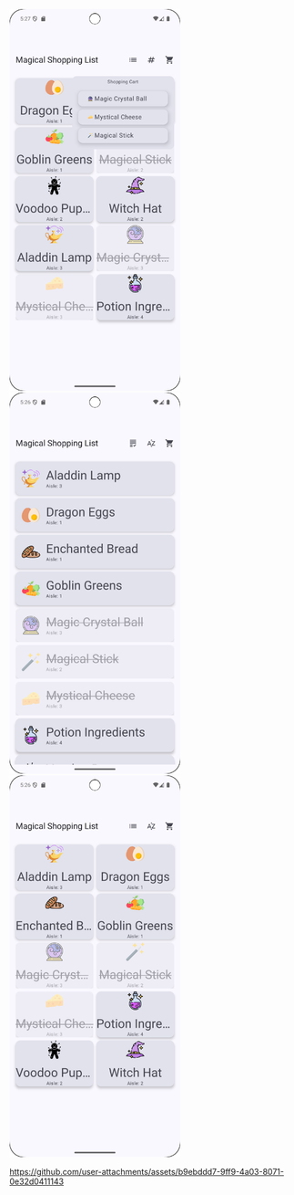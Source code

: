   

 <img src="images/1.png" width="300" heigth="900">  <img src="images/3.png" width="300" heigth="900"> <img src="images/4.png" width="300" heigth="900">

https://github.com/user-attachments/assets/b9ebddd7-9ff9-4a03-8071-0e32d0411143




